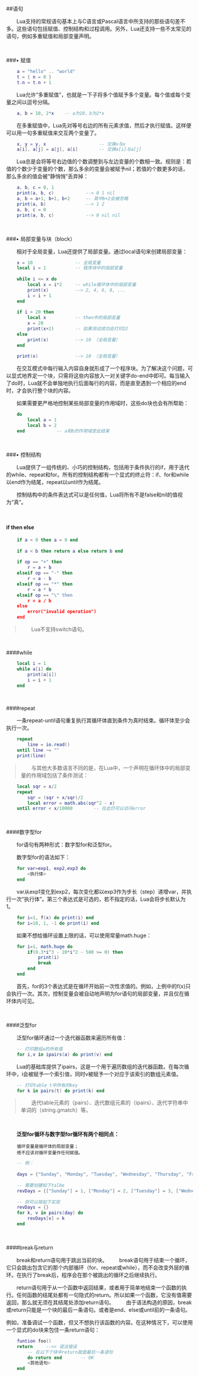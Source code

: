##语句

&emsp;&emsp;Lua支持的常规语句基本上与C语言或Pascal语言中所支持的那些语句差不多。这些语句包括赋值、控制结构和过程调用。另外，Lua还支持一些不太常见的语句，例如多重赋值和局部变量声明。

&emsp;&emsp;

###• 赋值

```lua
    a = "hello" .. "world"
    t = { n = 0 }
    t.n = t.n + 1
```

&emsp;&emsp;Lua允许“多重赋值”，也就是一下子将多个值赋予多个变量。每个值或每个变量之间以逗号分隔。

```lua
    a, b = 10, 2*x    -- a为10，b为2*x
```

&emsp;&emsp;在多重赋值中，Lua先对等号右边的所有元素求值，然后才执行赋值。这样便可以用一句多重赋值来交互两个变量了。

```lua
    x, y = y, x                    -- 交换x与x
    a[i], a[j] = a[j], a[i]        -- 交换a[i]与a[j]
```

&emsp;&emsp;Lua总是会将等号右边值的个数调整到与左边变量的个数相一致。规则是：若值的个数少于变量的个数，那么多余的变量会被赋予nil；若值的个数更多的话，那么多余的值会被“静悄悄”丢弃掉：

```lua
    a, b, c = 0, 1
    print(a, b, c)            --> 0 1 nil
    a, b = a+1, b+1, b+2      -- 其中b+2会被忽略
    print(a, b)               --> 1 2
    a, b, c = 0
    print(a, b, c)            --> 0 nil nil

```

&emsp;&emsp;

###• 局部变量与块（block）

&emsp;&emsp;相对于全局变量，Lua还提供了局部变量。通过local语句来创建局部变量：

```lua
    x = 10                -- 全局变量
    local i = 1           -- 程序块中的局部变量
    
    while i <= x do
        local x = i*2     -- while循环体中的局部变量
        print(x)          --> 2, 4, 6, 8, ...
        i = i + 1
    end
    
    if i > 20 then
        local x           -- then中的局部变量
        x = 20
        print(x+2)        -- 如果测试成功会打印22
    else
        print(x)          --> 10 （全局变量）
    end
    
    print(x)              --> 10 （全局变量）
```

&emsp;&emsp;在交互模式中每行输入内容自身就形成了一个程序块。为了解决这个问题，可以显式地界定一个块，只需将这些内容放入一对关键字do-end中即可。每当输入了do时，Lua就不会单独地执行后面每行的内容，而是直至遇到一个相应的end时，才会执行整个块的内容。

&emsp;&emsp;如果需要更严格地控制某些局部变量的作用域时，这些do块也会有所帮助：

```lua
    do
        local a = 1
        local b = 2
    end            -- a和b的作用域至此结束
```

&emsp;&emsp;

###• 控制结构

&emsp;&emsp;Lua提供了一组传统的、小巧的控制结构，包括用于条件执行的if，用于迭代的while、repeat和for。所有的控制结构都有一个显式的终止符：if、for和while以end作为结尾，repeat以until作为结尾。

&emsp;&emsp;控制结构中的条件表达式可以是任何值，Lua将所有不是false和nil的值视为“真”。

&emsp;&emsp;

#### if then else

```lua
    if a < 0 then a = 0 end
    
    if a < b then return a else return b end
    
    if op == "+" then
        r = a + b
    elseif op == "-" then
        r = a - b
    elseif op == "*" then
        r = a * b
    elseif op == "\" then
        r = a / b
    else
        error("invalid operation")
    end
```

>&emsp;&emsp;Lua不支持switch语句。

&emsp;&emsp;

####while

```lua
    local i = 1
    while a[i] do
        print(a[i])
        i = i + 1
    end
```

&emsp;&emsp;

####repeat

&emsp;&emsp;一条repeat-until语句重复执行其循环体直到条件为真时结束。循环体至少会执行一次。

```lua
    repeat
        line = io.read()
    until line ~= ""
    print(line)
```

>&emsp;&emsp;与其他大多数语言不同的是，在Lua中，一个声明在循环体中的局部变量的作用域包括了条件测试：

```lua
    local sqr = x/2
    repeat
        sqr = (sqr + x/sqr)/2
        local error = math.abs(sqr^2 - x)
    until error < x/10000        -- 在此仍可以访问error
```

&emsp;&emsp;

####数字型for

&emsp;&emsp;for语句有两种形式：数字型for和泛型for。

&emsp;&emsp;数字型for的语法如下：

```lua
    for var=exp1, exp2,exp3 do
        <执行体>
    end
```

&emsp;&emsp;var从exp1变化到exp2，每次变化都以exp3作为步长（step）递增var，并执行一次“执行体”。第三个表达式是可选的，若不指定的话，Lua会将步长默认为1。

```lua
    for i=1, f(x) do print(i) end
    for i=10, 1, -1 do print(i) end
```

&emsp;&emsp;如果不想给循环设置上限的话，可以使用常量math.huge：

```lua
    for i=1, math.huge do
        if(0.3*i^3 - 20*i^2 - 500 >= 0) then
            print(i)
            break
        end
    end
```

&emsp;&emsp;首先，for的3个表达式是在循环开始前一次性求值的。例如，上例中的f(x)只会执行一次。其次，控制变量会被自动地声明为for语句的局部变量，并且仅在循环体内可见。

&emsp;&emsp;

####泛型for

&emsp;&emsp;泛型for循环通过一个迭代器函数来遍历所有值：

```lua
    -- 打印数组a的所有值
    for i,v in ipairs(a) do print(v) end
```

&emsp;&emsp;Lua的基础库提供了ipairs，这是一个用于遍历数组的迭代器函数。在每次循环中，i会被赋予一个索引值，同时v被赋予一个对应于该索引的数组元素值。

```lua
    -- 打印table t中所有的key
    for k in pairs(t) do print(k) end
```

>&emsp;&emsp;迭代table元素的（pairs）、迭代数组元素的（ipairs）、迭代字符串中单词的（string.gmatch）等。

&emsp;&emsp;

&emsp;&emsp;**泛型for循环与数字型for循环有两个相同点：**

        循环变量是循环体的局部变量；
        绝不应该对循环变量作任何赋值。
        
```lua
    -- 例：
    
    days = {"Sunday", "Monday", "Tuesday", "Wednesday", "Thursday", "Friday", "Saturday"}
    
    -- 需要创建如下talbe
    revDays = {["Sunday"] = 1, ["Monday"] = 2, ["Tuesday"] = 3, ["Wednesday"] = 4, ["Thursday"] = 5, ["Friday"] = 6, ["Saturday"] = 7}
    
    -- 则可以按如下实现
    revDays = {}
    for k, v in pairs(day) do
        revDays[v] = k
    end
```

&emsp;&emsp;

####break与return

&emsp;&emsp;break和return语句用于跳出当前的块。
&emsp;&emsp;break语句用于结束一个循环，它只会跳出包含它的那个内部循环（for、repeat或while），而不会改变外层的循环。在执行了break后，程序会在那个被跳出的循环之后继续执行。

&emsp;&emsp;return语句用于从一个函数中返回结果，或者用于简单地结束一个函数的执行。任何函数的结尾处都有一句隐式的return。所以如果一个函数，它没有值需要返回，那么就无须在其结尾处添加return语句。
&emsp;&emsp;由于语法构造的原因，break或return只能是一个块的最后一条语句。或者是end、else或until前的一条语句。

例如，准备调试一个函数，但又不想执行该函数的内容。在这种情况下，可以使用一个显式的do块来包住一条return语句：

```lua
    funtion foo()
    return     --<< 语法错误
        -- 在以下个块中return就是最后一条语句
        do return end   	-- OK
        <其他语句>
    end
```
